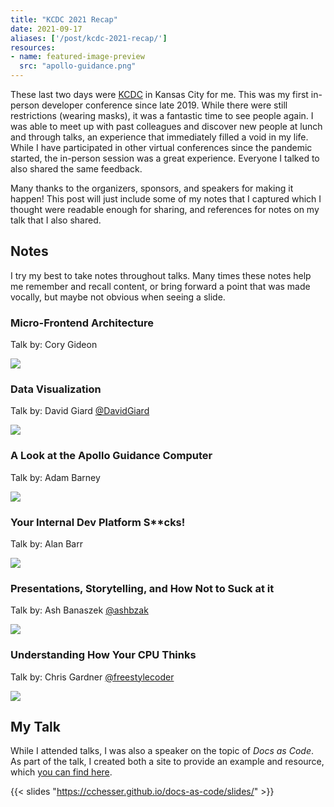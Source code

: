 ```yaml
---
title: "KCDC 2021 Recap"
date: 2021-09-17
aliases: ['/post/kcdc-2021-recap/']
resources:
- name: featured-image-preview
  src: "apollo-guidance.png"
---
```


These last two days were [KCDC](https://www.kcdc.info) in Kansas City for me. This was my first in-person developer conference since late 2019. While there were still restrictions (wearing masks), it was a fantastic time to see people again. I was able to meet up with past colleagues and discover new people at lunch and through talks, an experience that immediately filled a void in my life. While I have participated in other virtual conferences since the pandemic started, the in-person session was a great experience. Everyone I talked to also shared the same feedback.

Many thanks to the organizers, sponsors, and speakers for making it happen! This post will just include some of my notes that I captured which I thought were readable enough for sharing, and references for notes on my talk that I also shared.

## Notes

I try my best to take notes throughout talks. Many times these notes help me remember and recall content, or bring forward a point that was made vocally, but maybe not obvious when seeing a slide.

### Micro-Frontend Architecture

Talk by: Cory Gideon

![](/img/kcdc-2021/frontend-arch.jpg)

### Data Visualization

Talk by: David Giard [@DavidGiard](https://twitter.com/DavidGiard)

![](/img/kcdc-2021/data-visualization.jpg)

### A Look at the Apollo Guidance Computer

Talk by: Adam Barney

![](/img/kcdc-2021/apollo-guidance.png)

### Your Internal Dev Platform S**cks!

Talk by: Alan Barr

![](/img/kcdc-2021/internal-dev-platform.jpg)

### Presentations, Storytelling, and How Not to Suck at it

Talk by: Ash Banaszek [@ashbzak](https://twitter.com/ashbzak)

![](/img/kcdc-2021/prez-storytelling.jpg)

### Understanding How Your CPU Thinks

Talk by: Chris Gardner [@freestylecoder](https://twitter.com/freestylecoder)

![](/img/kcdc-2021/understanding-how-your-cpu-thinks.jpg)

## My Talk

While I attended talks, I was also a speaker on the topic of _Docs as Code_. As part of the talk, I created both a site to provide an example and resource, which [you can find here](https://cchesser.github.io/docs-as-code/).

{{< slides "https://cchesser.github.io/docs-as-code/slides/" >}}
